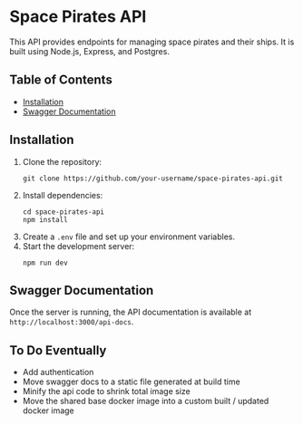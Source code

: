 # Space Pirates API

This API provides endpoints for managing space pirates and their ships. It is built using Node.js, Express, and Postgres.

## Table of Contents

- [Installation](#installation)
- [Swagger Documentation](#swagger-documentation)

## Installation

1. Clone the repository:
   ```
   git clone https://github.com/your-username/space-pirates-api.git
   ```
2. Install dependencies:
   ```
   cd space-pirates-api
   npm install
   ```
3. Create a `.env` file and set up your environment variables.
4. Start the development server:
   ```
   npm run dev
   ```

## Swagger Documentation

Once the server is running, the API documentation is available at `http://localhost:3000/api-docs`.

## To Do Eventually

- Add authentication
- Move swagger docs to a static file generated at build time
- Minify the api code to shrink total image size
- Move the shared base docker image into a custom built / updated docker image
